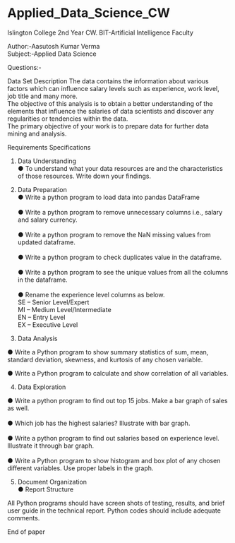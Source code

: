 # Applied_Data_Science_CW
Islington College 2nd Year CW. BIT-Artificial Intelligence Faculty

Author:-Aasutosh Kumar Verma<br>
Subject:-Applied Data Science

Questions:-

Data Set Description
The data contains the information about various factors which can influence salary levels such as experience, work level, job title and many more.<br>
The objective of this analysis is to obtain a better understanding of the elements that influence the salaries of data scientists and discover any regularities or tendencies within the data.<br>
The primary objective of your work is to prepare data for further data mining and analysis.<br>

Requirements Specifications<br>

1.	Data Understanding<br>
●	To understand what your data resources are and the characteristics of
those resources. Write down your findings.		<br>

2.	Data Preparation<br>
●	Write a python program to load data into pandas DataFrame 		<br>										
●	Write a python program to remove unnecessary columns i.e., salary and salary currency.			<br>			
●	Write a python program to remove the NaN missing values from updated dataframe. 	<br>								
●	Write a python program to check duplicates value in the dataframe. 					<br>				
●	Write a python program to see the unique values from all the columns in the dataframe.			<br>				
●	Rename the experience level columns as below.			<br>
SE – Senior Level/Expert	<br>
MI – Medium Level/Intermediate	<br>
EN – Entry Level	<br>
EX – Executive Level					<br>				



3.	Data Analysis	<br>

●	Write a Python program to show summary statistics of sum, mean, standard deviation, skewness, and kurtosis of any chosen variable. 	<br>

●	Write a Python program to calculate and show correlation of all variables. 		<br>					

4.	Data Exploration	<br>

●	Write a python program to find out top 15 jobs. Make a bar graph of sales as well.  	<br>       	         					               
●	Which job has the highest salaries? Illustrate with bar graph.			<br>	         							      
●	Write a python program to find out salaries based on experience level. Illustrate it through bar graph.			<br>						         						      
●	Write a Python program to show histogram and box plot of any chosen different variables. Use proper labels in the graph.		<br>			          							         

5.	Document Organization	<br>
●	Report Structure 					<br>		       


All Python programs should have screen shots of testing, results, and brief user guide in the technical report. Python codes should include adequate comments.

End of paper
